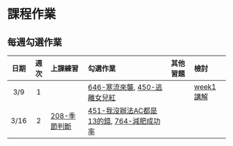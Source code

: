# 課程作業

## 每週勾選作業

| 日期  | 週次 | 上課練習                                 | 勾選作業               | 其他習題                                  | 檢討               |
| :---: | :--: | :--------------------------------------- | :----------------- | :----------------------------------- | :--------------- |
| 3/9 | 1 | |[646-寒流來襲](https://neoj.sprout.tw/problem/646/), [450-逃離女兒紅](https://neoj.sprout.tw/problem/450/) ||[week1講解](https://drive.google.com/file/d/1SLGuJ7n766uQDXxgtrGUguRQDDS-AHWJ/view?usp=sharing) |
| 3/16 | 2 | [208-季節判斷](https://neoj.sprout.tw/problem/208/) | [451-我沒辦法AC都是13的錯](https://neoj.sprout.tw/problem/451/), [764-減肥成功率](https://neoj.sprout.tw/problem/764/)|| |
